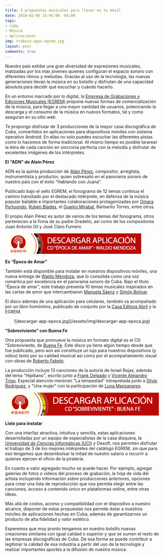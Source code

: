 ```yaml
---
title: 3 propuestas musicales para llevar en tu móvil
date: 2018-02-05 15:45:00 -04:00
tags:
- Cuba
- Música
- Aplicaciones
img: trabajo-apps-egrem.jpg
layout: post
comments: true
---
```


Nuestro país exhibe una gran diversidad de expresiones musicales, matizadas por los más jóvenes quienes configuran el espacio sonoro con diferentes ritmos y melodías. Gracias al uso de la tecnología, las nuevas generaciones llevan la música en su bolsillo y disfrutan de una capacidad absoluta para decidir qué escuchar y cuándo hacerlo.

En un entorno marcado por lo digital, la [Empresa de Grabaciones y Ediciones Musicales (EGREM)](http://www.egrem.com/es/) propone nuevas formas de comercialización de la música, para llegar a una mayor cantidad de usuarios, potenciando la descarga y el consumo de la música en nuevos formatos, tal y como aseguran en su sitio web.

Te propongo disfrutar de 3 producciones de la mayor casa discográfica de Cuba, convertidos en aplicaciones para dispositivos móviles con sistema operativo Android. En ellas no solo puedes escuchar las diferentes pistas como lo hacemos de forma tradicional. Al mismo tiempo es posible tararear la letra de cada canción en sincronía perfecta con la melodía y disfrutar de excelentes imágenes de los intérpretes.

**El “ADN” de Alain Pérez**

ADN es la quinta producción de [Alain Pérez](https://www.ecured.cu/Alain_Pérez), compositor, arreglista, instrumentista y productor, quien sobresalió en el panorama sonoro de nuestro país con el éxito “Hablando con Juana”.

Publicado bajo el sello EGREM, el fonograma de 12 temas continua el camino transitado por el destacado intérprete, en defensa de la música popular bailable e importantes colaboraciones protagonizadas por [Omara Portuondo](https://www.ecured.cu/Omara_Portuondo), [Rubén Blades](https://www.ecured.cu/Rub%C3%A9n_Blades), el [Guajiro Mirabal](https://www.ecured.cu/Guajiro_Mirabal), Barbarito Torres, entre otros.

El propio Alain Pérez es autor de varios de los temas del fonograma, otros pertenecen a la firma de su padre Gradelio, así como de los compositores Juan Antonio Gil y José Claro Fumero.

<a href="http://www.egrem.com/images/articles/APP/AlainPerez_ADN.apk" rel="attachment wp-att-15841"><img class="aligncenter wp-image-15841" src="../assets/img/descargar-app-epoca.jpg" alt="Clic aquí para descar la app del CD &quot;ADN&quot; de Alain Pérez" width="446" height="67" /></a>

**Es “Época de Amar”**

También está disponible para instalar en nuestros dispositivos móviles, una nueva entrega de [Waldo Mendoza](http://waldomendoza.com/), que lo consolida como una voz romántica por excelencia en el panorama sonoro de Cuba. Bajo el título “Época de amar”, este trabajo presenta 10 temas musicales inspirados en las cartas de amor que intercambiaron [Manuela Sáenz](https://www.ecured.cu/Manuela_S%C3%A1enz) y [Simón Bolívar](https://www.ecured.cu/Sim%C3%B3n_Bol%C3%ADvar).

El disco además de una aplicación para celulares, también va acompañado por un libro homónimo, publicado de conjunto por la [Casa Editora Abril](http://www.editoraabril.cu) y la EGREM.

<center>![descargar-app-epoca.jpg](/assets/img/descargar-app-epoca.jpg)</center>

**“Sobreviviente” con Buena Fe**

Otra propuesta que promueve la música en formato digital es el CD “Sobreviviente, de [Buena Fe](http://buena-fe.com/). Este disco ya tiene algún tiempo desde que fue publicado, pero aún así constituye un lujo para nuestros dispositivos (y oídos) tanto por su calidad musical así como por el acompañamiento visual con obras de [Roberto Fabelo](https://www.ecured.cu/Fabelo).

La producción incluye 13 canciones de la autoría de Israel Rojas, además del tema "Hipibano", escrito junto a [Frank Delgado](https://www.ecured.cu/Frank_Delgado) y [Vicente Alejandro Trigo](https://www.ecured.cu/Vicente_Alejandro_Trigo). Especial atención merecen "La tempestad" intrepretada junto a [Silvio Rodríguez](https://www.ecured.cu/Silvio_Rodr%C3%ADguez), y "Una mujer" con la participación de [Luna Manzanares](https://www.ecured.cu/Luna_Manzanares).

![descargar-app-sobreviviente.jpg](/assets/img/descargar-app-sobreviviente.jpg)

**Listo para instalar**

Con una interfaz atractiva, intuitiva y sencilla, estas aplicaciones desarrolladas por un equipo de especialistas de la casa disquera, la [Universidad de Ciencias Informáticas (UCI)](http://www.uci.cu) y Desoft, nos permiten disfrutar el trabajo de 3 de los mejores intérpretes del catálogo EGREM, sin que para eso tengamos que desembolsar la mitad de nuestro salario o recurrir a quienes ejercen el oficio de la piratería.

En cuanto a valor agregado mucho se puede hacer. Por ejemplo, agregar galerías de fotos o videos del proceso de grabación, la hoja de vida del artista incluyendo información sobre producciones anteriores, opciones para crear una lista de reproducción que nos permita elegir entre las canciones, acceso a contenido único en plataformas online, entre otras ideas.

Más allá de costos, acceso y compatibilidad con el dispositivo a nuestro alcance, disponer de estas propuestas nos permite dotar a nuestros móviles de aplicaciones hechas en Cuba, además de garantizarnos un producto de alta fidelidad y valor estético.

Esperemos que muy pronto tengamos en nuestro bolsillo nuevas creaciones similares con igual calidad o superior y que se sumen el resto de las empresas discográficas de Cuba. De esa forma se puede contribuir a legitimar la calidad de esa industria a partir del uso de la tecnología y realizar importantes aportes a la difusión de nuestra música.
